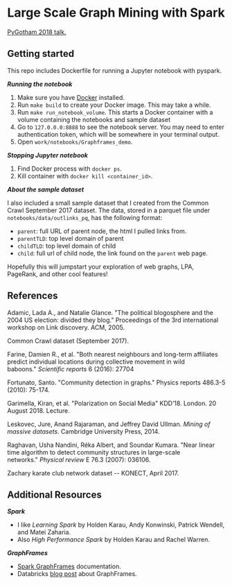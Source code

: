 # Large Scale Graph Mining with Spark

[PyGotham 2018 talk.](https://2018.pygotham.org/talks/graph-analysis-with-spark-mapping-15-million-common-crawl-websites-and-staying-sane-through-it-all/)

## Getting started

This repo includes Dockerfile for running a Jupyter notebook with pyspark. 

___Running the notebook___

1. Make sure you have [Docker](https://www.docker.com/) installed.
2. Run `make build` to create your Docker image. This may take a while.
3. Run `make run_notebook_volume`. This starts a Docker container with a volume containing the notebooks and sample dataset
4. Go to `127.0.0.0:8888` to see the notebook server. You may need to enter authentication token, which will be somewhere in your terminal output.
5. Open `work/notebooks/Graphframes_demo`. 

___Stopping Jupyter notebook___

1. Find Docker process with `docker ps`.
2. Kill container with `docker kill <container_id>`.

___About the sample dataset___

I also included a small sample dataset that I created from the Common Crawl September 2017 dataset. The data, stored in a parquet file under `notebooks/data/outlinks_pq`, has the following format:
 * `parent`: full URL of parent node, the html I pulled links from.
 * `parentTLD`: top level domain of parent
 * `childTLD`: top level domain of child
 * `child`: full url of child node, the link found on the `parent` web page.
 
 Hopefully this will jumpstart your exploration of web graphs, LPA, PageRank, and other cool features!

## References

Adamic, Lada A., and Natalie Glance. "The political blogosphere and the 2004 US election: divided they blog." Proceedings of the 3rd international workshop on Link discovery. ACM, 2005.

Common Crawl dataset (September 2017).

Farine, Damien R., et al. "Both nearest neighbours and long-term affiliates predict individual locations during collective movement in wild baboons." _Scientific reports_ 6 (2016): 27704

Fortunato, Santo. "Community detection in graphs." Physics reports 486.3-5 (2010): 75-174.

Garimella, Kiran, et al. "Polarization on Social Media" KDD’18. London. 20 August 2018. Lecture.

Leskovec, Jure, Anand Rajaraman, and Jeffrey David Ullman. _Mining of massive datasets_. Cambridge University Press, 2014.

Raghavan, Usha Nandini, Réka Albert, and Soundar Kumara. "Near linear time algorithm to detect community structures in large-scale networks." _Physical review_ E 76.3 (2007): 036106.

Zachary karate club network dataset -- KONECT, April 2017.

## Additional Resources

___Spark___

* I like _Learning Spark_ by Holden Karau, Andy Konwinski, Patrick Wendell, and Matei Zaharia. 
* Also _High Performance Spark_ by Holden Karau and Rachel Warren.

___GraphFrames___

* [Spark GraphFrames](https://graphframes.github.io/quick-start.html) documentation. 
* Databricks [blog post](https://databricks.com/blog/2016/03/03/introducing-graphframes.html) about GraphFrames.
